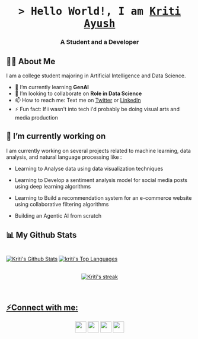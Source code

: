 
 <h1 align="center">
        <samp>&gt; Hello World!, I am
                <b><a target="_blank" href="http://twitter.com/krixshh">Kriti Ayush</a></b>
        </samp>
</h1>
<h3 align="center">A Student and a Developer</h3>


## 🙋‍♂️ About Me

I am a college student majoring in Artificial Intelligence and Data Science. 

 - 🌱 I’m currently learning **GenAI**
 - 👯 I’m looking to collaborate on **Role in Data Science**
 - 📫 How to reach me: Text me on [Twitter](http://twitter.com/krixshh) or [LinkedIn](https://www.linkedin.com/in/kriti-ayush/)
 - ⚡ Fun fact: If i wasn't into tech i'd probably be doing visual arts and media production


## 🚀 I’m currently working on

I am currently working on several projects related to machine learning, data analysis, and natural language processing like :

- Learning to Analyse data using data visualization techniques

- Learning to Develop a sentiment analysis model for social media posts using deep learning algorithms

- Learning to Build a recommendation system for an e-commerce website using collaborative filtering algorithms

- Building an Agentic AI from scratch



## 📊 My Github Stats

<!-- stats % lang -->
<br/>
  <a href="https://github.com/krixshh/github-readme-stats"><img alt="Kriti's Github Stats" src="https://github-readme-stats.vercel.app/api?username=krixshh&show_icons=true&count_private=true&theme=react&hide_border=true&bg_color=0D1117" /></a>
  <a href="https://github.com/krixshh/github-readme-stats"><img alt="kriti's Top Languages" src="https://github-readme-stats.vercel.app/api/top-langs/?username=krixshh&langs_count=8&count_private=true&layout=compact&theme=react&hide_border=true&bg_color=0D1117" /></a>
<br/>
 

<br/>
  <p align="center">
    <a href="https://github.com/krixshh/github-readme-streak-stats">
    <img title="🔥 Get streak stats for your profile at git.io/streak-stats" alt="Kriti's streak" src="https://github-readme-streak-stats.herokuapp.com/?user=krixshh&theme=black-ice&hide_border=true&stroke=0000&background=060A0CD0"/>
  </p>
<br/>

 

## ⚡Connect with me:

<!-- social media -->
<p align="center">
    <a href="http://twitter.com/krixshh" target="blank"><img align="center"                              src="https://github.com/mishmanners/MishManners/blob/master/socials/twitter%20(2).png" title = "Twitter" alt="" height="30" /></a>
    <a href="http://linkedin.com/in/kriti-ayush" target="blank"><img align="center"    src="https://github.com/mishmanners/MishManners/blob/master/socials/transparent-Linkedin-logo-icon.png" alt="" height="30" /></a>
    <a href="(https://www.instagram.com/kirtee.xyz/)" target="blank"><img align="center"    src="https://github.com/mishmanners/MishManners/blob/master/socials/instagram.png" alt="" height="30" /></a>
    <a href="https://discord.gg/https://discord.gg/5xE2Cg9Py7" target="blank"><img align="center" src="https://cdn.discordapp.com/emojis/874682057937260544.png?v=1" alt"" height="30"/></a>
</p>





<!--
**krixshh/krixshh** is a ✨ _special_ ✨ repository because its `README.md` (this file) appears on your GitHub profile.

Here are some ideas to get you started:
https://discord.gg/5xE2Cg9Py7
- 🔭 I’m currently working on ...
- 🌱 Keen eyes on ...
- 👯 I’m looking to collaborate on ...
- 🤔 I’m looking for help with ...
- 💬 Ask me about ...
- 📫 How to reach me: ...
- 😄 Pronouns: ...
- ⚡ Fun fact: ...
-->
